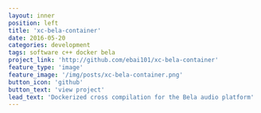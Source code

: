 ```yaml
---
layout: inner
position: left
title: 'xc-bela-container'
date: 2016-05-20
categories: development
tags: software c++ docker bela
project_link: 'http://github.com/ebai101/xc-bela-container'
feature_type: 'image'
feature_image: '/img/posts/xc-bela-container.png'
button_icon: 'github'
button_text: 'view project'
lead_text: 'Dockerized cross compilation for the Bela audio platform'
---
```

